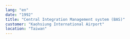 ```yaml
---
lang: "en"
date: "1992"
title: "Central Integration Management system (BAS)"
customer: "Kaohsiung International Airport"
location: "Taiwan"
---
```


